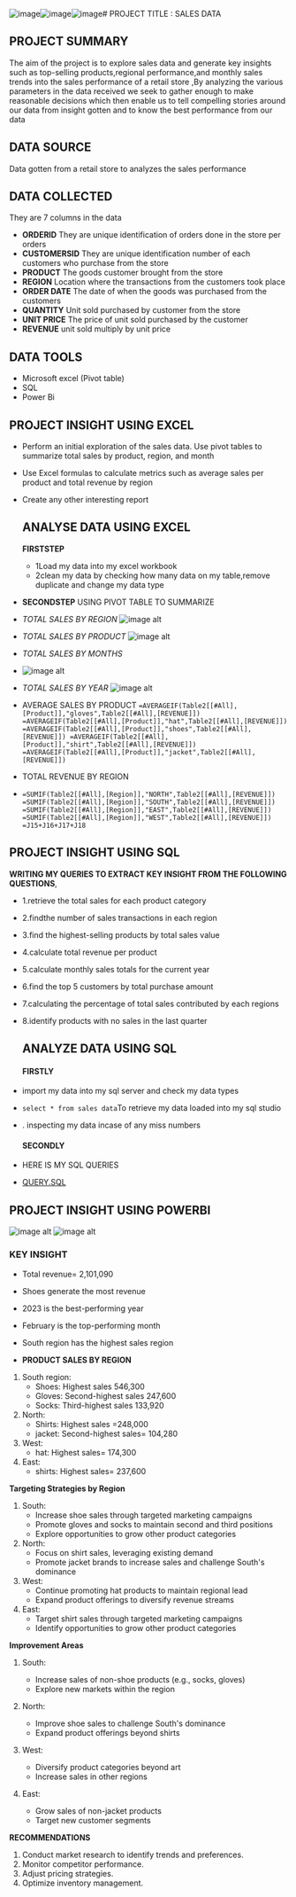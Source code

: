 ![image](https://github.com/user-attachments/assets/68604c3b-987f-46fd-9f93-bf16aed2488e)![image](https://github.com/user-attachments/assets/213288b4-4f8d-4fea-91da-7fe297dc2b47)![image](https://github.com/user-attachments/assets/6e2e413b-8950-4b69-8dbe-2135165bccde)#  PROJECT TITLE : SALES DATA

## PROJECT SUMMARY
The  aim of the project is to explore sales data and generate key insights such as top-selling products,regional performance,and monthly sales trends into the sales performance of a retail store ,By analyzing the various parameters in the data received we seek to gather enough to make reasonable decisions which then enable us to tell compelling stories around our data from insight gotten and to know the best performance from our data

## DATA SOURCE
Data gotten from a retail store to analyzes the sales performance

## DATA COLLECTED
They are 7 columns in the data
- **ORDERID**
They are unique identification of orders done in the store per orders
-  **CUSTOMERSID**
They are unique identification number of each customers who purchase from the store
- **PRODUCT**
The goods customer brought from the store
- **REGION**
 Location where the transactions from the customers took place
- **ORDER DATE**
The date of when the goods was purchased from the customers
 - **QUANTITY**
Unit sold purchased by customer from the store
- **UNIT PRICE**
The price of unit sold purchased by the customer
- **REVENUE**
  unit sold multiply by unit price

## DATA TOOLS
- Microsoft excel 
(Pivot table)
- SQL
-  Power Bi 
## PROJECT INSIGHT USING EXCEL
- Perform an initial exploration of the sales data. Use pivot tables to summarize
total sales by product, region, and month

- Use Excel formulas to calculate metrics such as average sales per product and
total revenue by region

- Create any other interesting report
  ## ANALYSE DATA USING EXCEL
  **FIRSTSTEP**
  - 1Load my data into my excel workbook
  - 2clean my data by checking how many data on my table,remove duplicate and change my data type
 -  **SECONDSTEP**
  USING PIVOT TABLE TO SUMMARIZE
  - _TOTAL SALES BY REGION_
       ![image alt](https://github.com/favourite189/LITA_CAPSTONE_PROJECT/blob/main/image.png)
- _TOTAL SALES BY PRODUCT_
    ![image alt](https://github.com/favourite189/LITA_CAPSTONE_PROJECT/blob/main/Screenshot%202024-10-24%20032016.png)

 - _TOTAL SALES BY MONTHS_
 - ![image alt](https://github.com/favourite189/LITA_CAPSTONE_PROJECT/blob/main/Screenshot%202024-10-24%20033352.png)

 - _TOTAL SALES BY YEAR_
   ![image alt](https://github.com/favourite189/LITA_CAPSTONE_PROJECT/blob/main/Screenshot%202024-10-24%20074742.png)
 -  AVERAGE SALES BY PRODUCT
  ``=AVERAGEIF(Table2[[#All],[Product]],"gloves",Table2[[#All],[REVENUE]])
  =AVERAGEIF(Table2[[#All],[Product]],"hat",Table2[[#All],[REVENUE]])
  =AVERAGEIF(Table2[[#All],[Product]],"shoes",Table2[[#All],[REVENUE]])
  =AVERAGEIF(Table2[[#All],[Product]],"shirt",Table2[[#All],[REVENUE]])
  =AVERAGEIF(Table2[[#All],[Product]],"jacket",Table2[[#All],[REVENUE]])
  ``
- TOTAL REVENUE BY REGION
- ``=SUMIF(Table2[[#All],[Region]],"NORTH",Table2[[#All],[REVENUE]])
=SUMIF(Table2[[#All],[Region]],"SOUTH",Table2[[#All],[REVENUE]])
=SUMIF(Table2[[#All],[Region]],"EAST",Table2[[#All],[REVENUE]])
=SUMIF(Table2[[#All],[Region]],"WEST",Table2[[#All],[REVENUE]])
=J15+J16+J17+J18
``
 
## PROJECT INSIGHT USING SQL
 **WRITING MY QUERIES TO EXTRACT KEY INSIGHT FROM THE FOLLOWING QUESTIONS**,
- 1.retrieve the total sales for each product category
- 2.findthe number of sales transactions in each region
- 3.find the highest-selling products by total sales value
- 4.calculate total revenue per product
- 5.calculate monthly sales totals for the current year 
- 6.find the top 5 customers by total purchase amount
- 7.calculating the percentage of total sales contributed by each regions
- 8.identify products with no sales in the last quarter

  ## ANALYZE DATA USING SQL
  #### FIRSTLY
 - import my data into my sql server and check my data types
- ``
  select * from sales data
  ``To retrieve my data loaded into my sql studio
- . inspecting my data incase of any miss numbers
  #### SECONDLY
 - HERE IS MY SQL QUERIES
 - [QUERY.SQL](https://github.com/favourite189/LITA_CAPSTONE_PROJECT/commit/36575757264693efcbfdf1de9e78159aa95c6800)

  ## PROJECT INSIGHT USING POWERBI
  ![image alt](https://github.com/favourite189/LITA_CAPSTONE_PROJECT/blob/main/Screenshot%202024-10-28%20105009.png)
  ![image alt](https://github.com/favourite189/LITA_CAPSTONE_PROJECT/blob/main/Screenshot%202024-10-28%20110023.png)
  
### KEY INSIGHT
- Total revenue= 2,101,090 
-  Shoes generate the most revenue   
-  2023 is the best-performing year
 - February is the top-performing month
- South region has the highest sales region
 
- **PRODUCT SALES BY REGION**
1. South region:
    - Shoes: Highest sales 546,300 
    - Gloves: Second-highest sales 247,600 
    - Socks: Third-highest sales 133,920 
2. North:
    - Shirts: Highest sales =248,000 
    - jacket: Second-highest sales= 104,280 
3. West:
    - hat: Highest sales= 174,300 
4. East:
    - shirts: Highest sales= 237,600 
 



**Targeting Strategies by Region**

1. South:
    - Increase shoe sales through targeted marketing campaigns
    - Promote gloves and socks to maintain second and third positions
    - Explore opportunities to grow other product categories
2. North:
    - Focus on shirt sales, leveraging existing demand
    - Promote jacket brands to increase sales and challenge South's dominance
3. West:
    - Continue promoting hat products to maintain regional lead
    - Expand product offerings to diversify revenue streams
4. East:
    - Target shirt sales through targeted marketing campaigns
    - Identify opportunities to grow other product categories
 
**Improvement Areas**

1. South:
    - Increase sales of non-shoe products (e.g., socks, gloves)
    - Explore new markets within the region
2. North:
    - Improve shoe sales to challenge South's dominance
    - Expand product offerings beyond shirts

3. West:
    - Diversify product categories beyond art
    - Increase sales in other regions
4. East:
    - Grow sales of non-jacket products
    - Target new customer segments

**RECOMMENDATIONS**
1. Conduct market research to identify trends and preferences.
2. Monitor competitor performance.
3. Adjust pricing strategies.
4. Optimize inventory management.







  



  
  
  

